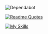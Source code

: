 ![Dependabot](https://img.shields.io/badge/dependabot-025E8C?style=for-the-badge&logo=dependabot&logoColor=white)

[![Readme Quotes](https://quotes-github-readme.vercel.app/api?type=horizontal&theme=dark)](https://github.com/piyushsuthar/github-readme-quotes)

[![My Skills](https://skillicons.dev/icons?i=js,html,css,wasm)](https://skillicons.dev)
